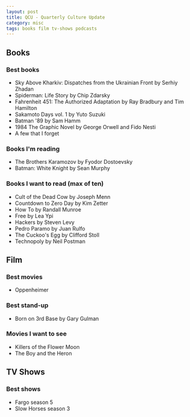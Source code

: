 ```yaml
---
layout: post
title: QCU - Quarterly Culture Update 
category: misc
tags: books film tv-shows podcasts
---
```


## Books
### Best books
- Sky Above Kharkiv: Dispatches from the Ukrainian Front by Serhiy Zhadan 
- Spiderman: Life Story by Chip Zdarsky
- Fahrenheit 451: The Authorized Adaptation by Ray Bradbury and Tim Hamilton
- Sakamoto Days vol. 1 by Yuto Suzuki
- Batman '89 by Sam Hamm
- 1984 The Graphic Novel by George Orwell and Fido Nesti
- A few that I forget

### Books I'm reading
- The Brothers Karamozov by Fyodor Dostoevsky
- Batman: White Knight by Sean Murphy

### Books I want to read (max of ten)
- Cult of the Dead Cow by Joseph Menn
- Countdown to Zero Day by Kim Zetter
- How To by Randall Munroe
- Free by Lea Ypi
- Hackers by Steven Levy
- Pedro Paramo by Juan Rulfo
- The Cuckoo's Egg by Clifford Stoll
- Technopoly by Neil Postman

## Film
### Best movies
- Oppenheimer

### Best stand-up
- Born on 3rd Base by Gary Gulman

### Movies I want to see
- Killers of the Flower Moon
- The Boy and the Heron

## TV Shows
### Best shows
- Fargo season 5
- Slow Horses season 3
